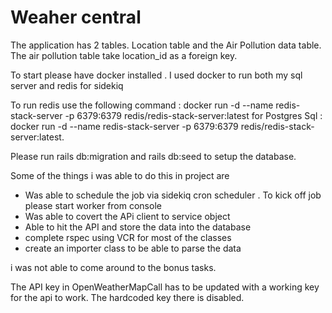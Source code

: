 # Weaher central

The application has 2 tables. Location table and the Air Pollution data table. The air pollution table take location_id
as a foreign key. 

To start please have docker installed . I used docker to run both my sql server and redis for sidekiq

To run redis use the following command : docker run -d --name redis-stack-server -p 6379:6379 redis/redis-stack-server:latest
for Postgres Sql : docker run -d --name redis-stack-server -p 6379:6379 redis/redis-stack-server:latest.

Please run rails db:migration and rails db:seed to setup the database.


Some of the things i was able to do this in project are

* Was able to schedule the job via sidekiq cron scheduler . To kick off job please start worker from console
* Was able to covert the APi client to service object
* Able to hit the API and store the data into the database
* complete rspec using VCR for most of the classes
* create an importer class to be able to parse the data

i was not able to come around to the bonus tasks.

The API key in OpenWeatherMapCall has to be updated with a working key for the api to work. The hardcoded key there is disabled.
